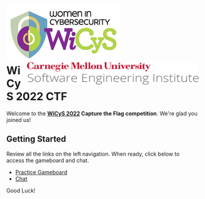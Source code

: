 <img src="assets/NEWWiCySLogo.png" width="300" height="150" style="float:left"/><br><img src="assets/cmu-sei-unitmark.png" width="450" height="60" style="text-align:center;float:right"/>

<br>
<br>
<br>
<br>
<br>

# WiCyS 2022 CTF

Welcome to the **[WiCyS 2022](https://www.wicys.org/events/wicys-2022/) Capture the Flag competition**. We're glad you joined us!

## Getting Started

Review all the links on the left navigation. When ready, click below to access the gameboard and chat.

* [Practice Gameboard](https://foundry.local/gameboard/game/7c0f1c09df3d480ca600c5c6895c2719)
* [Chat]()

Good Luck!


